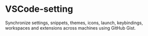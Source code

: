 # VSCode-setting
Synchronize settings, snippets, themes, icons, launch, keybindings, workspaces and extensions across machines using GitHub Gist.
